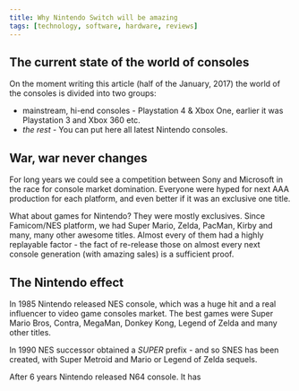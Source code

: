 ```yaml
---
title: Why Nintendo Switch will be amazing
tags: [technology, software, hardware, reviews]
---
```


## The current state of the world of consoles

On the moment writing this article (half of the January, 2017) the world of the consoles is divided into two groups:

- mainstream, hi-end consoles - Playstation 4 & Xbox One, earlier it was Playstation 3 and Xbox 360 etc.
- *the rest* - You can put here all latest Nintendo consoles.

## War, war never changes

For long years we could see a competition between Sony and Microsoft in the race for console market domination. Everyone were hyped for next AAA production for each platform, and even better if it was an exclusive one title.

What about games for Nintendo? They were mostly exclusives. Since Famicom/NES platform, we had Super Mario, Zelda, PacMan, Kirby and many, many other awesome titles. Almost every of them had a highly replayable factor - the fact of re-release those on almost every next console generation (with amazing sales) is a sufficient proof.

## The Nintendo effect

In 1985 Nintendo released NES console, which was a huge hit and a real influencer to video game consoles market. The best games were Super Mario Bros, Contra, MegaMan, Donkey Kong, Legend of Zelda and many other titles.

In 1990 NES successor obtained a *SUPER* prefix - and so SNES has been created, with Super Metroid and Mario or Legend of Zelda sequels.

After 6 years Nintendo released N64 console. It has 
